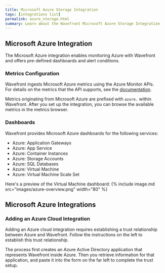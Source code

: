 ```yaml
---
title: Microsoft Azure Storage Integration
tags: [integrations list]
permalink: azure_storage.html
summary: Learn about the Wavefront Microsoft Azure Storage Integration.
---
```

## Microsoft Azure Integration

The Microsoft Azure integration enables monitoring Azure with Wavefront and offers pre-defined dashboards and alert conditions. 

### Metrics Configuration
Wavefront ingests Microsoft Azure metrics using the Azure Monitor APIs. For details on the metrics that the API supports, see the [documentation](https://docs.microsoft.com/en-us/azure/monitoring-and-diagnostics/monitoring-supported-metrics).

Metrics originating from Microsoft Azure are prefixed with `azure.` within Wavefront. After you set up the integration, you can browse the available metrics in the metrics browser. 

### Dashboards

Wavefront provides Microsoft Azure dashboards for the following services:

- Azure: Application Gateways
- Azure: App Service
- Azure: Container Instances
- Azure: Storage Accounts
- Azure: SQL Databases
- Azure: Virtual Machine
- Azure: Virtual Machine Scale Set

Here's a preview of the Virtual Machine dashboard:
{% include image.md src="images/azure-overview.png" width="80" %}

## Microsoft Azure Integrations



### Adding an Azure Cloud Integration

Adding an Azure cloud integration requires establishing a trust relationship between Azure and Wavefront. Follow the instructions on the left to establish this trust relationship.

The process first creates an Azure Active Directory application that represents Wavefront inside Azure. Then you retrieve information for that application, and paste it into the form on the far left to complete the trust setup. 


